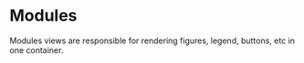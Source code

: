 # Modules

Modules views are responsible for rendering figures, legend, buttons, etc in one container.
